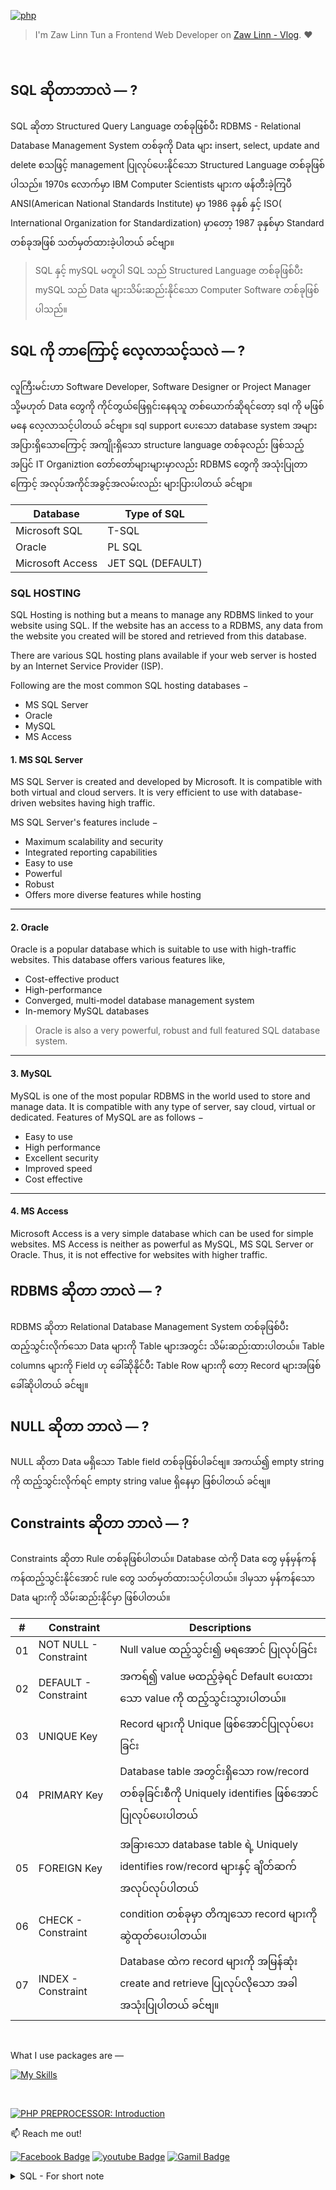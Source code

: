 [![php](https://img.shields.io/badge/PHP-000?style=for-the-badge—=ko-fi—=white)](#)

> I'm Zaw Linn Tun a Frontend Web Developer on [Zaw Linn - Vlog](https://www.github.com/zawlinn-vlog). :heart:

<!-- #### PROJECT SIMPLE &mdash; -->

<!-- ![PROJECT_IMG](./assets/img/sample.png) -->

<br/>

## SQL ဆိုတာဘာလဲ &mdash; ?

SQL ဆိုတာ Structured Query Language တစ်ခုဖြစ်ပီး RDBMS - Relational Database Management System တစ်ခုကို Data များ insert, select, update and delete စသဖြင့် management ပြုလုပ်ပေးနိုင်သော Structured Language တစ်ခုဖြစ်ပါသည်။ 1970s လောက်မှာ IBM Computer Scientists များက ဖန်တီးခဲ့ကြပီ ANSI(American National Standards Institute) မှာ 1986 ခုနှစ် နှင့် ISO( International Organization for Standardization) မှာတော့ 1987 ခုနှစ်မှာ Standard တစ်ခုအဖြစ် သတ်မှတ်ထားခဲ့ပါတယ် ခင်ဗျာ။

> SQL နှင့် mySQL မတူပါ SQL သည် Structured Language တစ်ခုဖြစ်ပီး mySQL သည် Data များသိမ်းဆည်းနိုင်သော Computer Software တစ်ခုဖြစ်ပါသည်။

## SQL ကို ဘာကြောင့် လေ့လာသင့်သလဲ &mdash; ?

လူကြီးမင်းဟာ Software Developer, Software Designer or Project Manager သို့မဟုတ် Data တွေကို ကိုင်တွယ်ဖြေရှင်းနေရသူ တစ်ယောက်ဆိုရင်တော့ sql ကို မဖြစ်မနေ လေ့လာသင့်ပါတယ် ခင်ဗျာ။ sql support ပေးသော database system အများအပြားရှိသောကြောင့် အကျိုးရှိသော structure language တစ်ခုလည်း ဖြစ်သည့်အပြင် IT Organiztion တော်တော်များများမှာလည်း RDBMS တွေကို အသုံးပြုတာကြောင့် အလုပ်အကိုင်အခွင့်အလမ်းလည်း များပြားပါတယ် ခင်ဗျာ။

| Database         | Type of SQL       |
| ---------------- | ----------------- |
| Microsoft SQL    | T-SQL             |
| Oracle           | PL SQL            |
| Microsoft Access | JET SQL (DEFAULT) |

### SQL HOSTING

SQL Hosting is nothing but a means to manage any RDBMS linked to your website using SQL. If the website has an access to a RDBMS, any data from the website you created will be stored and retrieved from this database.

There are various SQL hosting plans available if your web server is hosted by an Internet Service Provider (ISP).

Following are the most common SQL hosting databases −

- MS SQL Server
- Oracle
- MySQL
- MS Access

#### 1. MS SQL Server

MS SQL Server is created and developed by Microsoft. It is compatible with both virtual and cloud servers. It is very efficient to use with database-driven websites having high traffic.

MS SQL Server's features include −

- Maximum scalability and security
- Integrated reporting capabilities
- Easy to use
- Powerful
- Robust
- Offers more diverse features while hosting

<hr>

#### 2. Oracle

Oracle is a popular database which is suitable to use with high-traffic websites. This database offers various features like,

- Cost-effective product
- High-performance
- Converged, multi-model database management system
- In-memory MySQL databases

> Oracle is also a very powerful, robust and full featured SQL database system.

<hr>

#### 3. MySQL

MySQL is one of the most popular RDBMS in the world used to store and manage data. It is compatible with any type of server, say cloud, virtual or dedicated. Features of MySQL are as follows −

- Easy to use
- High performance
- Excellent security
- Improved speed
- Cost effective

<hr>

#### 4. MS Access

Microsoft Access is a very simple database which can be used for simple websites. MS Access is neither as powerful as MySQL, MS SQL Server or Oracle. Thus, it is not effective for websites with higher traffic.

## RDBMS ဆိုတာ ဘာလဲ &mdash; ?

RDBMS ဆိုတာ Relational Database Management System တစ်ခုဖြစ်ပီး ထည့်သွင်းလိုက်သော Data များကို Table များအတွင်း သိမ်းဆည်းထားပါတယ်။ Table columns များကို Field ဟု ခေါ်ဆိုနိုင်ပီး Table Row များကို တော့ Record များအဖြစ် ခေါ်ဆိုပါတယ် ခင်ဗျ။

## NULL ဆိုတာ ဘာလဲ &mdash; ?

NULL ဆိုတာ Data မရှိသော Table field တစ်ခုဖြစ်ပါခင်ဗျ။ အကယ်၍ empty string ကို ထည့်သွင်းလိုက်ရင် empty string value ရှိနေမှာ ဖြစ်ပါတယ် ခင်ဗျ။

## Constraints ဆိုတာ ဘာလဲ &mdash; ?

Constraints ဆိုတာ Rule တစ်ခုဖြစ်ပါတယ်။ Database ထဲကို Data တွေ မှန်မှန်ကန်ကန်ထည့်သွင်းနိုင်အောင် rule တွေ သတ်မှတ်ထားသင့်ပါတယ်။ ဒါမှသာ မှန်ကန်သော Data များကို သိမ်းဆည်းနိုင်မှာ ဖြစ်ပါတယ်။

|  #  | Constraint            | Descriptions                                                                                         |
| :-: | --------------------- | ---------------------------------------------------------------------------------------------------- |
| 01  | NOT NULL - Constraint | Null value ထည့်သွင်း၍ မရအောင် ပြုလုပ်ခြင်း                                                           |
| 02  | DEFAULT - Constraint  | အကရ်၍ value မထည့်ခဲ့ရင် Default ပေးထားသော value ကို ထည့်သွင်းသွားပါတယ်။                              |
| 03  | UNIQUE Key            | Record များကို Unique ဖြစ်အောင်ပြုလုပ်ပေးခြင်း                                                       |
| 04  | PRIMARY Key           | Database table အတွင်းရှိသော row/record တစ်ခုခြင်းစီကို Uniquely identifies ဖြစ်အောင် ပြုလုပ်ပေးပါတယ် |
|     |
| 05  | FOREIGN Key           | အခြားသော database table ရဲ့ Uniquely identifies row/record များနှင့် ချိတ်ဆက် အလုပ်လုပ်ပါတယ်         |
| 06  | CHECK - Constraint    | condition တစ်ခုမှာ တိကျသော record များကို ဆွဲထုတ်ပေးပါတယ်။                                           |
| 07  | INDEX - Constraint    | Database ထဲက record များကို အမြန်ဆုံး create and retrieve ပြုလုပ်လိုသော အခါ အသုံးပြုပါတယ် ခင်ဗျ။     |

<br>

<!-- ![Screenshot of Project](./s1.png) -->

What I use packages are &mdash;

[![My Skills](https://skillicons.dev/icons?i=mysql,npm,git,github,vscode&perline=3)](https://skillicons.dev)

<br>

[![PHP PREPROCESSOR: Introduction](https://img.shields.io/badge/PHP_PREPROCESSOR_—-000?style=for-the-badge—=ko-fi—=white)](#)

📫 Reach me out!

[![Facebook Badge](https://img.shields.io/badge/-@zawlinn_vlog-1ca0f1?style=flat&labelColor=1ca0f1&logo=facebook&logoColor=white&link=https://faebook.com/zawlinn_profile)](https://facebook.com/zawlinn.vlog)
[![youtube Badge](https://img.shields.io/badge/-zawlinn_vlog-c0392b?style=flat&labelColor=c0392b&logo=youtube&logoColor=white)](https://youtube.com/@zawlinn-vlog)
[![Gamil Badge](https://img.shields.io/badge/-zawlinn.profile-c0392b?style=flat&labelColor=c0392b&logo=gmail&logoColor=white)](mailto:zawlinn.profile@gmail.com)

<!-- TODO: Add last video link -->

<details>
    <summary>
        SQL - For short note
    </summary>
    <br/>

- :earth_asia: I’m currently working at @Mae Sot Market as a sale staff
- :computer: Most used line of code git commit -m "Initial Commit"
- :brain: I’m looking for help with Outstanding Video ideas.
- :mailbox_with_mail: How to reach me: zawlinn.profile@gmail.com.
- :heart: In a relationship with React
</details>
